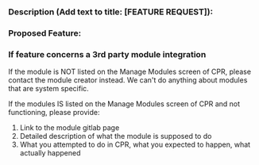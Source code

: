 ### Description (Add text to title: [FEATURE REQUEST]):

### Proposed Feature:

### If feature concerns a 3rd party module integration
If the module is NOT listed on the Manage Modules screen of CPR, please contact the module
creator instead.  We can't do anything about modules that are system specific.

If the modules IS listed on the Manage Modules screen of CPR and not functioning, please provide:

1. Link to the module gitlab page
2. Detailed description of what the module is supposed to do
3. What you attempted to do in CPR, what you expected to happen, what actually happened